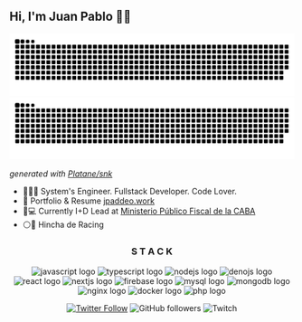 ## Hi, I'm Juan Pablo 👋🏽

![github contribution grid snake animation](https://raw.githubusercontent.com/platane/platane/output/github-contribution-grid-snake-dark.svg#gh-dark-mode-only)
![github contribution grid snake animation](https://raw.githubusercontent.com/platane/platane/output/github-contribution-grid-snake.svg#gh-light-mode-only)

_generated with [Platane/snk](https://github.com/Platane/snk)_

- 👨🏻‍💻 System's Engineer. Fullstack Developer. Code Lover.
- 📕 Portfolio & Resume [jpaddeo.work](https://jpaddeo.work)
- 🏡💻 Currently I+D Lead at [Ministerio Público Fiscal de la CABA](https://mpfciudad.gob.ar)
- ⚪️🔘 Hincha de Racing
<!-- - 🟣 Trying to be _Livecoder Streamer_ on [Twitch](https://twitch.tv/jpaddeo) -->

###
<h3 align="center">S T A C K</h3>
<div align="center">
  <img src="https://cdn.jsdelivr.net/gh/devicons/devicon/icons/javascript/javascript-original.svg"   height="40"  width="52" alt="javascript logo"  />
  <img src="https://cdn.jsdelivr.net/gh/devicons/devicon/icons/typescript/typescript-original.svg"   height="40"  width="52" alt="typescript logo"  />
  <img src="https://cdn.jsdelivr.net/gh/devicons/devicon/icons/nodejs/nodejs-plain.svg"              height="40"  width="52" alt="nodejs logo"  />
  <img src="https://cdn.jsdelivr.net/gh/devicons/devicon/icons/denojs/denojs-original.svg"           height="40"  width="52" alt="denojs logo"  />
  <img src="https://cdn.jsdelivr.net/gh/devicons/devicon/icons/react/react-original.svg"             height="40"  width="52" alt="react logo"  />
  <img src="https://cdn.jsdelivr.net/gh/devicons/devicon/icons/nextjs/nextjs-original.svg"           height="40"  width="52" alt="nextjs logo"  />
  <img src="https://cdn.jsdelivr.net/gh/devicons/devicon/icons/firebase/firebase-plain.svg"          height="40"  width="52" alt="firebase logo"  />
  <img src="https://cdn.jsdelivr.net/gh/devicons/devicon/icons/mysql/mysql-plain.svg"                height="40"  width="52" alt="mysql logo"  />
  <img src="https://cdn.jsdelivr.net/gh/devicons/devicon/icons/mongodb/mongodb-original.svg"         height="45"  width="52" alt="mongodb logo"  />
  <img src="https://cdn.jsdelivr.net/gh/devicons/devicon/icons/nginx/nginx-original.svg"             height="45"  width="52" alt="nginx logo"  />
  <img src="https://cdn.jsdelivr.net/gh/devicons/devicon/icons/docker/docker-original.svg"           height="45"  width="52" alt="docker logo"  />
  <img src="https://cdn.jsdelivr.net/gh/devicons/devicon/icons/php/php-original.svg"                 height="45"  width="52" alt="php logo"  />

<br/>

[![Twitter Follow](https://img.shields.io/twitter/follow/jpaddeo?style=social)](https://twitter.com/jpaddeo)
![GitHub followers](https://img.shields.io/github/followers/jpaddeo?style=social)
![Twitch](https://img.shields.io/twitch/status/jpaddeo?style=social)  
</div>

###

